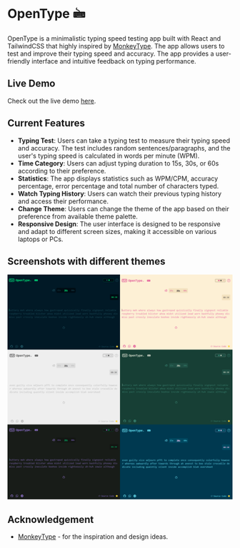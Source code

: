 # OpenType 🖮

OpenType is a minimalistic typing speed testing app built with React and TailwindCSS that highly inspired by [MonkeyType](https://www.monkeytype.com). The app allows users to test and improve their typing speed and accuracy. The app provides a user-friendly interface and intuitive feedback on typing performance.

## Live Demo

Check out the live demo [here](https://estifanos12.github.io/OpenType/).

## Current Features

- **Typing Test**: Users can take a typing test to measure their typing speed and accuracy. The test includes random sentences/paragraphs, and the user's typing speed is calculated in words per minute (WPM).
- **Time Category**: Users can adjust typing duration to 15s, 30s, or 60s according to their preference.
- **Statistics**: The app displays statistics such as WPM/CPM, accuracy percentage, error percentage and total number of characters typed.
- **Watch Typing History**: Users can watch their previous typing history and access their performance.
- **Change Theme**: Users can change the theme of the app based on their preference from available theme palette.
- **Responsive Design**: The user interface is designed to be responsive and adapt to different screen sizes, making it accessible on various laptops or PCs.


## Screenshots with different themes

<img width="800" alt="Screen Shot 2022-08-28 at 9 15 36 AM" src="https://github.com/Estifanos12/OpenType/blob/main/screenshots/screenshot-0.png?raw=true">

<br>

## Acknowledgement

- [MonkeyType](https://www.monkeytype.com) - for the inspiration and design ideas.
